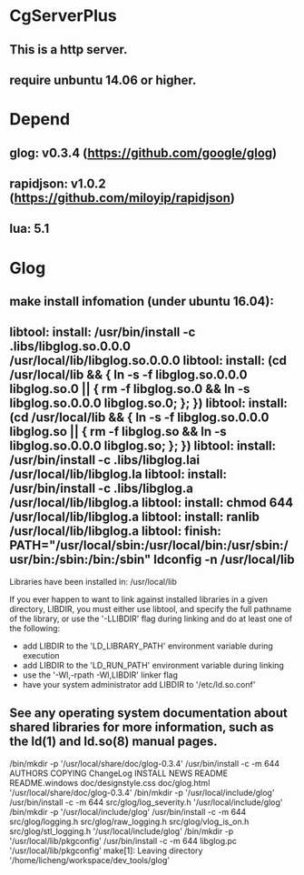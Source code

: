 # CgServerPlus
## This is a http server.
## require unbuntu 14.06 or higher.

# Depend
## glog: v0.3.4 (https://github.com/google/glog)
## rapidjson: v1.0.2 (https://github.com/miloyip/rapidjson)
## lua: 5.1

# Glog
## make install infomation (under ubuntu 16.04):


libtool: install: /usr/bin/install -c .libs/libglog.so.0.0.0 /usr/local/lib/libglog.so.0.0.0
libtool: install: (cd /usr/local/lib && { ln -s -f libglog.so.0.0.0 libglog.so.0 || { rm -f libglog.so.0 && ln -s libglog.so.0.0.0 libglog.so.0; }; })
libtool: install: (cd /usr/local/lib && { ln -s -f libglog.so.0.0.0 libglog.so || { rm -f libglog.so && ln -s libglog.so.0.0.0 libglog.so; }; })
libtool: install: /usr/bin/install -c .libs/libglog.lai /usr/local/lib/libglog.la
libtool: install: /usr/bin/install -c .libs/libglog.a /usr/local/lib/libglog.a
libtool: install: chmod 644 /usr/local/lib/libglog.a
libtool: install: ranlib /usr/local/lib/libglog.a
libtool: finish: PATH="/usr/local/sbin:/usr/local/bin:/usr/sbin:/usr/bin:/sbin:/bin:/sbin" ldconfig -n /usr/local/lib
----------------------------------------------------------------------
Libraries have been installed in:
   /usr/local/lib

If you ever happen to want to link against installed libraries
in a given directory, LIBDIR, you must either use libtool, and
specify the full pathname of the library, or use the '-LLIBDIR'
flag during linking and do at least one of the following:
   - add LIBDIR to the 'LD_LIBRARY_PATH' environment variable
     during execution
   - add LIBDIR to the 'LD_RUN_PATH' environment variable
     during linking
   - use the '-Wl,-rpath -Wl,LIBDIR' linker flag
   - have your system administrator add LIBDIR to '/etc/ld.so.conf'

See any operating system documentation about shared libraries for
more information, such as the ld(1) and ld.so(8) manual pages.
----------------------------------------------------------------------
 /bin/mkdir -p '/usr/local/share/doc/glog-0.3.4'
 /usr/bin/install -c -m 644 AUTHORS COPYING ChangeLog INSTALL NEWS README README.windows doc/designstyle.css doc/glog.html '/usr/local/share/doc/glog-0.3.4'
 /bin/mkdir -p '/usr/local/include/glog'
 /usr/bin/install -c -m 644 src/glog/log_severity.h '/usr/local/include/glog'
 /bin/mkdir -p '/usr/local/include/glog'
 /usr/bin/install -c -m 644 src/glog/logging.h src/glog/raw_logging.h src/glog/vlog_is_on.h src/glog/stl_logging.h '/usr/local/include/glog'
 /bin/mkdir -p '/usr/local/lib/pkgconfig'
 /usr/bin/install -c -m 644 libglog.pc '/usr/local/lib/pkgconfig'
make[1]: Leaving directory '/home/licheng/workspace/dev_tools/glog'
